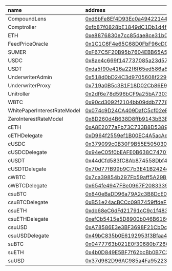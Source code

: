 
| name                        | address                                                                                                                              | metadata                                                             |
| :-------------------------- | :----------------------------------------------------------------------------------------------------------------------------------- | :------------------------------------------------------------------- |
| CompoundLens                | [0xd6bFe8Ef4D93Ec0a4942214422721b09358078ad](https://scan-warringstakes.meter.io/address/0xd6bFe8Ef4D93Ec0a4942214422721b09358078ad) | [SumerMetadata_1.zip](./SumerMetadata_1.zip)                         |
| Comptroller                 | [0xfb87f0828bE1849dC1Db1d4f04308C8718Aa27ba](https://scan-warringstakes.meter.io/address/0xfb87f0828bE1849dC1Db1d4f04308C8718Aa27ba) | [SumerMetadata_2.zip](./SumerMetadata_2.zip)                         |
| ETH                         | [0xe8876830e7cc85dae8ce31b0802313caf856886f](https://scan-warringstakes.meter.io/address/0xe8876830e7cc85dae8ce31b0802313caf856886f) | [TransparentUpgradeableProxy.zip](./TransparentUpgradeableProxy.zip) |
| FeedPriceOracle             | [0x1C1C6F4e65C68D0FbF96cD06Ee93F82B75Ff48d2](https://scan-warringstakes.meter.io/address/0x1C1C6F4e65C68D0FbF96cD06Ee93F82B75Ff48d2) | [SumerMetadata_1.zip](./SumerMetadata_1.zip)                         |
| SUMER                       | [0xF67C5F20B95b7604EBB65A53E50ebd38300da8EE](https://scan-warringstakes.meter.io/address/0xF67C5F20B95b7604EBB65A53E50ebd38300da8EE) | [TransparentUpgradeableProxy.zip](./TransparentUpgradeableProxy.zip) |
| USDC                        | [0x8ae4c669f147737085a23d578c1da94d3e39879f](https://scan-warringstakes.meter.io/address/0x8ae4c669f147737085a23d578c1da94d3e39879f) | [TransparentUpgradeableProxy.zip](./TransparentUpgradeableProxy.zip) |
| USDT                        | [0xda5f90e416a22f6f65ed586a859c8666ce6ce1d1](https://scan-warringstakes.meter.io/address/0xda5f90e416a22f6f65ed586a859c8666ce6ce1d1) | [TransparentUpgradeableProxy.zip](./TransparentUpgradeableProxy.zip) |
| UnderwriterAdmin            | [0x518d0bD24C3d9705608f229BbfBAA4519d324628](https://scan-warringstakes.meter.io/address/0x518d0bD24C3d9705608f229BbfBAA4519d324628) | [SumerMetadata_1.zip](./SumerMetadata_1.zip)                         |
| UnderwriterProxy            | [0x719a0B5c3B1F18D02Cb86E94A69FEf4D6CFc1D1b](https://scan-warringstakes.meter.io/address/0x719a0B5c3B1F18D02Cb86E94A69FEf4D6CFc1D1b) | [SumerMetadata_1.zip](./SumerMetadata_1.zip)                         |
| Unitroller                  | [0x2df6e78d596bCF9a25bA730375D0BdE4a29E16a7](https://scan-warringstakes.meter.io/address/0x2df6e78d596bCF9a25bA730375D0BdE4a29E16a7) | [SumerMetadata_2.zip](./SumerMetadata_2.zip)                         |
| WBTC                        | [0x90cd3092f2104bb09ddb777805a34a3dbd951178](https://scan-warringstakes.meter.io/address/0x90cd3092f2104bb09ddb777805a34a3dbd951178) | [TransparentUpgradeableProxy.zip](./TransparentUpgradeableProxy.zip) |
| WhitePaperInterestRateModel | [0x074c9D24CA409DafC5cf02eEf90BE6354d196029](https://scan-warringstakes.meter.io/address/0x074c9D24CA409DafC5cf02eEf90BE6354d196029) | [SumerMetadata_1.zip](./SumerMetadata_1.zip)                         |
| ZeroInterestRateModel       | [0x8D260d4B638D8ffb9143bB3B17748Fe8B7a0B371](https://scan-warringstakes.meter.io/address/0x8D260d4B638D8ffb9143bB3B17748Fe8B7a0B371) | [SumerMetadata_1.zip](./SumerMetadata_1.zip)                         |
| cETH                        | [0xA8E2077aFb73C733B8D53894A4b4e77b8249F7F6](https://scan-warringstakes.meter.io/address/0xA8E2077aFb73C733B8D53894A4b4e77b8249F7F6) | [SumerMetadata_1.zip](./SumerMetadata_1.zip)                         |
| cETHDelegate                | [0xD964f2559ef1B00EC4A5acAeE36c043e27D86E53](https://scan-warringstakes.meter.io/address/0xD964f2559ef1B00EC4A5acAeE36c043e27D86E53) | [SumerMetadata_1.zip](./SumerMetadata_1.zip)                         |
| cUSDC                       | [0x379099c0B30F9B55E505030eaef51Dd2760cF311](https://scan-warringstakes.meter.io/address/0x379099c0B30F9B55E505030eaef51Dd2760cF311) | [SumerMetadata_1.zip](./SumerMetadata_1.zip)                         |
| cUSDCDelegate               | [0x94eC05f0bEAFE0B638C7470728E5f162D7f4615a](https://scan-warringstakes.meter.io/address/0x94eC05f0bEAFE0B638C7470728E5f162D7f4615a) | [SumerMetadata_1.zip](./SumerMetadata_1.zip)                         |
|cUSDT|[0x44dCfd583fC8Ab874558Dbf4D552326836D655c0](https://scan-warringstakes.meter.io/address/0x44dCfd583fC8Ab874558Dbf4D552326836D655c0)|[SumerMetadata_1.zip](./SumerMetadata_1.zip)|
|cUSDTDelegate|[0x70d77fB99b9C7b3E41B2424e9Dcc898d49edbb4c](https://scan-warringstakes.meter.io/address/0x70d77fB99b9C7b3E41B2424e9Dcc898d49edbb4c)|[SumerMetadata_1.zip](./SumerMetadata_1.zip)|
|cWBTC|[0x7ca39854b297Fb59aff5A29B6BfeffEe6bE66074](https://scan-warringstakes.meter.io/address/0x7ca39854b297Fb59aff5A29B6BfeffEe6bE66074)|[SumerMetadata_1.zip](./SumerMetadata_1.zip)|
|cWBTCDelegate|[0x654fe4947FBe0967F20833395D5Ee672970A6348](https://scan-warringstakes.meter.io/address/0x654fe4947FBe0967F20833395D5Ee672970A6348)|[SumerMetadata_1.zip](./SumerMetadata_1.zip)|
|csuBTC|[0x840eBaDD96a79A2c3B8DcE097e75825E4a54cF1C](https://scan-warringstakes.meter.io/address/0x840eBaDD96a79A2c3B8DcE097e75825E4a54cF1C)|[SumerMetadata_1.zip](./SumerMetadata_1.zip)|
|csuBTCDelegate|[0xB51e24acBCCc09B7459ffdeFF2ccaE2b614bFDA7](https://scan-warringstakes.meter.io/address/0xB51e24acBCCc09B7459ffdeFF2ccaE2b614bFDA7)|[SumerMetadata_1.zip](./SumerMetadata_1.zip)|
|csuETH|[0xdb68eC6dFd21791cC9c1f4836b6499e2325461A7](https://scan-warringstakes.meter.io/address/0xdb68eC6dFd21791cC9c1f4836b6499e2325461A7)|[SumerMetadata_1.zip](./SumerMetadata_1.zip)|
|csuETHDelegate|[0xefCb5415e5D8900b046B616C800d2517854Dc73d](https://scan-warringstakes.meter.io/address/0xefCb5415e5D8900b046B616C800d2517854Dc73d)|[SumerMetadata_1.zip](./SumerMetadata_1.zip)|
|csuUSD|[0xA78586E3e3BF3698F21CbDc724A600cbA905b122](https://scan-warringstakes.meter.io/address/0xA78586E3e3BF3698F21CbDc724A600cbA905b122)|[SumerMetadata_1.zip](./SumerMetadata_1.zip)|
|csuUSDDelegate|[0x49bC835b0E6192953f3Bfaa42eaF02d1e0b370F6](https://scan-warringstakes.meter.io/address/0x49bC835b0E6192953f3Bfaa42eaF02d1e0b370F6)|[SumerMetadata_1.zip](./SumerMetadata_1.zip)|
|suBTC|[0x0477763b021E0f30680b7266a264d1044FE77A4d](https://scan-warringstakes.meter.io/address/0x0477763b021E0f30680b7266a264d1044FE77A4d)|[TransparentUpgradeableProxy.zip](./TransparentUpgradeableProxy.zip)|
|suETH|[0x4b0D849E5BF7f62bcBb0B7C364DDDA552c2c3a8a](https://scan-warringstakes.meter.io/address/0x4b0D849E5BF7f62bcBb0B7C364DDDA552c2c3a8a)|[TransparentUpgradeableProxy.zip](./TransparentUpgradeableProxy.zip)|
|suUSD|[0x37d982D96AC985a4Fa9522383De5010109F0627C](https://scan-warringstakes.meter.io/address/0x37d982D96AC985a4Fa9522383De5010109F0627C)|[TransparentUpgradeableProxy.zip](./TransparentUpgradeableProxy.zip)|